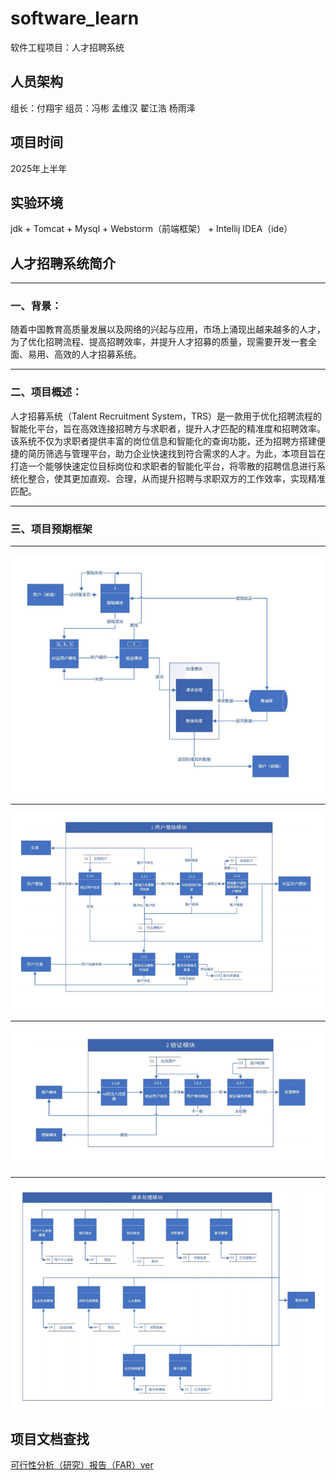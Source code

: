 # software_learn
软件工程项目：人才招聘系统

## 人员架构
组长：付翔宇 
组员：冯彬 孟维汉 翟江浩 杨雨泽

## 项目时间
2025年上半年

## 实验环境
jdk + Tomcat + Mysql + Webstorm（前端框架） + Intellij IDEA（ide）

## 人才招聘系统简介
****
### 一、背景：
  随着中国教育高质量发展以及网络的兴起与应用，市场上涌现出越来越多的人才，为了优化招聘流程、提高招聘效率，并提升人才招募的质量，现需要开发一套全面、易用、高效的人才招募系统。
****
### 二、项目概述：
  人才招募系统（Talent Recruitment System，TRS）是一款用于优化招聘流程的智能化平台，旨在高效连接招聘方与求职者，提升人才匹配的精准度和招聘效率。该系统不仅为求职者提供丰富的岗位信息和智能化的查询功能，还为招聘方搭建便捷的简历筛选与管理平台，助力企业快速找到符合需求的人才。为此，本项目旨在打造一个能够快速定位目标岗位和求职者的智能化平台，将零散的招聘信息进行系统化整合，使其更加直观、合理，从而提升招聘与求职双方的工作效率，实现精准匹配。
****
### 三、项目预期框架
**** 
![项目总体框架](readme所用图片/项目总体框架.png)
****
![用户登入模块框架](readme所用图片/用户登入模块框架.png)
****
![验证模块框架](readme所用图片/验证模块框架.png)
****
![请求处理模块框架](readme所用图片/请求处理模块框架.png)

## 项目文档查找

[可行性分析（研究）报告（FAR）ver](文档/可行性分析(研究)报告(FAR)ver.pdf)

